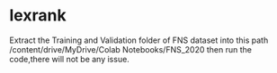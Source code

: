 # lexrank

Extract the Training and Validation folder of FNS dataset into this path /content/drive/MyDrive/Colab Notebooks/FNS_2020
then run the code,there will not be any issue.
